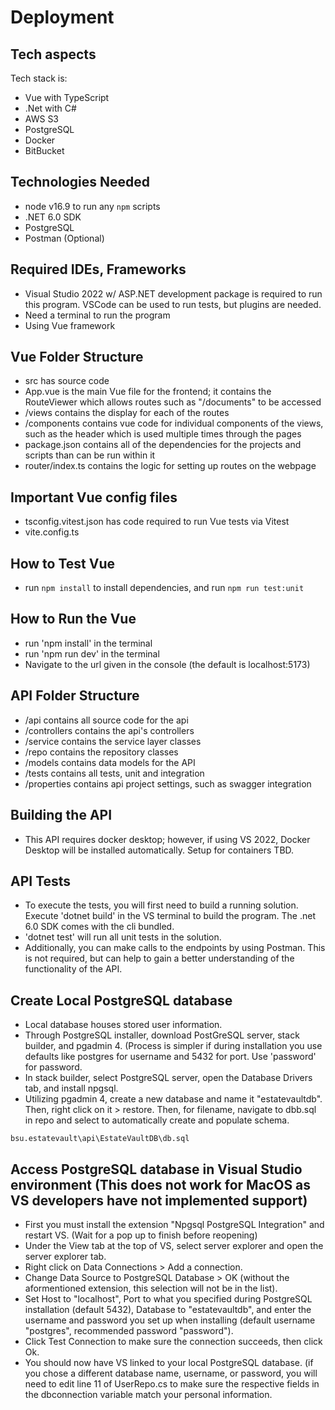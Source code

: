 # Deployment

## Tech aspects

Tech stack is:
- Vue with TypeScript
- .Net with C#
- AWS S3
- PostgreSQL
- Docker
- BitBucket

## Technologies Needed

- node v16.9 to run any `npm` scripts
- .NET 6.0 SDK
- PostgreSQL
- Postman (Optional)
 
## Required IDEs, Frameworks

- Visual Studio 2022 w/ ASP.NET development package is required to run this program. VSCode can be used to run tests, but plugins are needed.
- Need a terminal to run the program
- Using Vue framework

## Vue Folder Structure

- src has source code
- App.vue is the main Vue file for the frontend; it contains the RouteViewer which allows routes such as "/documents" to be accessed
- /views contains the display for each of the routes
- /components contains vue code for individual components of the views, such as the header which is used multiple times through the pages
- package.json contains all of the dependencies for the projects and scripts than can be run within it
- router/index.ts contains the logic for setting up routes on the webpage

## Important Vue config files

- tsconfig.vitest.json has code required to run Vue tests via Vitest
- vite.config.ts

## How to Test Vue
- run `npm install` to install dependencies, and run `npm run test:unit`

## How to Run the Vue 
- run 'npm install' in the terminal
- run 'npm run dev' in the terminal
- Navigate to the url given in the console (the default is localhost:5173)

## API Folder Structure
- /api contains all source code for the api
- /controllers contains the api's controllers
- /service contains the service layer classes
- /repo contains the repository classes
- /models contains data models for the API
- /tests contains all tests, unit and integration
- /properties contains api project settings, such as swagger integration

## Building the API
- This API requires docker desktop; however, if using VS 2022, Docker Desktop will be installed automatically. Setup for containers TBD.

## API Tests
- To execute the tests, you will first need to build a running solution. Execute 'dotnet build' in the VS terminal to build the program. The .net 6.0 SDK comes with the cli bundled.
- 'dotnet test' will run all unit tests in the solution. 
- Additionally, you can make calls to the endpoints by using Postman. This is not required, but can help to gain a better understanding of the functionality of the API.

## Create Local PostgreSQL database
- Local database houses stored user information.
- Through PostgreSQL installer, download PostGreSQL server, stack builder, and pgadmin 4. (Process is simpler if during installation you use defaults like postgres for username and 5432 for port. Use 'password' for password.
- In stack builder, select PostgreSQL server, open the Database Drivers tab, and install npgsql.
- Utilizing pgadmin 4, create a new database and name it "estatevaultdb". Then, right click on it > restore. Then, for filename, navigate to dbb.sql in repo and select to automatically create and populate schema.

`bsu.estatevault\api\EstateVaultDB\db.sql`

## Access PostgreSQL database in Visual Studio environment (This does not work for MacOS as VS developers have not implemented support)
- First you must install the extension "Npgsql PostgreSQL Integration" and restart VS. (Wait for a pop up to finish before reopening)
- Under the View tab at the top of VS, select server explorer and open the server explorer tab.
- Right click on Data Connections > Add a connection.
- Change Data Source to PostgreSQL Database > OK (without the aformentioned extension, this selection will not be in the list).
- Set Host to "localhost", Port to what you specified during PostgreSQL installation (default 5432), Database to "estatevaultdb", and enter the username and password you set up when installing (default username "postgres", recommended password "password").
- Click Test Connection to make sure the connection succeeds, then click Ok.
- You should now have VS linked to your local PostgreSQL database. (if you chose a different database name, username, or password, you will need to edit line 11 of UserRepo.cs to make sure the respective fields in the dbconnection variable match your personal information.
